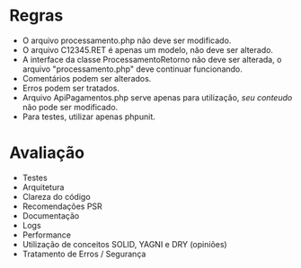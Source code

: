 # Regras

- O arquivo processamento.php não deve ser modificado.
- O arquivo C12345.RET é apenas um modelo, não deve ser alterado.
- A interface da classe ProcessamentoRetorno não deve ser alterada, o arquivo "processamento.php" deve continuar funcionando.
- Comentários podem ser alterados.
- Erros podem ser tratados.
- Arquivo ApiPagamentos.php serve apenas para utilização, *seu conteudo* não pode ser modificado.
- Para testes, utilizar apenas phpunit.

# Avaliação

- Testes
- Arquitetura
- Clareza do código
- Recomendações PSR
- Documentação
- Logs
- Performance
- Utilização de conceitos SOLID, YAGNI e DRY (opiniões)
- Tratamento de Erros / Segurança